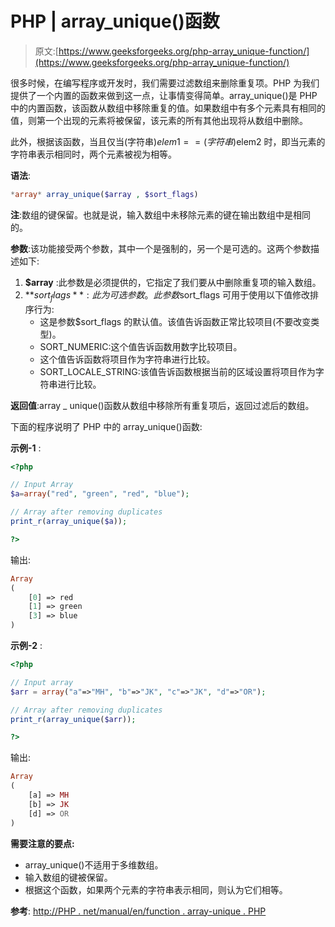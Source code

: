 # PHP | array_unique()函数

> 原文:[https://www.geeksforgeeks.org/php-array_unique-function/](https://www.geeksforgeeks.org/php-array_unique-function/)

很多时候，在编写程序或开发时，我们需要过滤数组来删除重复项。PHP 为我们提供了一个内置的函数来做到这一点，让事情变得简单。array_unique()是 PHP 中的内置函数，该函数从数组中移除重复的值。如果数组中有多个元素具有相同的值，则第一个出现的元素将被保留，该元素的所有其他出现将从数组中删除。

此外，根据该函数，当且仅当(字符串)$elem1 ==(字符串)$elem2 时，即当元素的字符串表示相同时，两个元素被视为相等。

**语法**:

```php
*array* array_unique($array , $sort_flags)

```

**注**:数组的键保留。也就是说，输入数组中未移除元素的键在输出数组中是相同的。

**参数**:该功能接受两个参数，其中一个是强制的，另一个是可选的。这两个参数描述如下:

1.  **$array** :此参数是必须提供的，它指定了我们要从中删除重复项的输入数组。
2.  **$sort_flags** :此为可选参数。此参数$sort_flags 可用于使用以下值修改排序行为:
    *   这是参数$sort_flags 的默认值。该值告诉函数正常比较项目(不要改变类型)。
    *   SORT_NUMERIC:这个值告诉函数用数字比较项目。
    *   这个值告诉函数将项目作为字符串进行比较。
    *   SORT_LOCALE_STRING:该值告诉函数根据当前的区域设置将项目作为字符串进行比较。

**返回值**:array _ unique()函数从数组中移除所有重复项后，返回过滤后的数组。

下面的程序说明了 PHP 中的 array_unique()函数:

**示例-1** :

```php
<?php

// Input Array
$a=array("red", "green", "red", "blue");

// Array after removing duplicates
print_r(array_unique($a));

?>
```

输出:

```php
Array
(
    [0] => red
    [1] => green
    [3] => blue
)
```

**示例-2** :

```php
<?php

// Input array
$arr = array("a"=>"MH", "b"=>"JK", "c"=>"JK", "d"=>"OR");

// Array after removing duplicates
print_r(array_unique($arr));

?>
```

输出:

```php
Array
(
    [a] => MH
    [b] => JK
    [d] => OR
)

```

**需要注意的要点:**

*   array_unique()不适用于多维数组。
*   输入数组的键被保留。
*   根据这个函数，如果两个元素的字符串表示相同，则认为它们相等。

**参考**:
[http://PHP . net/manual/en/function . array-unique . PHP](http://php.net/manual/en/function.array-unique.php)